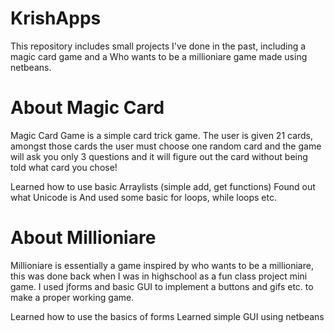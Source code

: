 # KrishApps
This repository includes small projects I've done in the past, including a magic card game and a Who wants to be a millioniare game made using netbeans.

# About Magic Card
Magic Card Game is a simple card trick game. The user is given 21 cards, amongst those cards the user must choose one random card and the game will ask you only 3 questions and it will figure out the card without being told what card you chose!

Learned how to use basic Arraylists (simple add, get functions)
Found out what Unicode is
And used some basic for loops, while loops etc.

# About Millioniare
Millioniare is essentially a game inspired by who wants to be a millioniare, this was done back when I was in highschool as a fun class project mini game. I used jforms and basic GUI to implement a buttons and gifs etc. to make a proper working game.

Learned how to use the basics of forms
Learned simple GUI using netbeans
